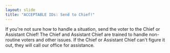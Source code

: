 ```yaml
---
layout: slide
title: "ACCEPTABLE IDs: Send to Chief!"
---
```


If you&#39;re not sure how to handle a situation, send the voter to the Chief or Assistant Chief! The Chief and Assistant Chief are trained to handle non-routine voters and other issues. If the Chief or Assistant Chief can&#39;t figure it out, they will call our office for assistance.